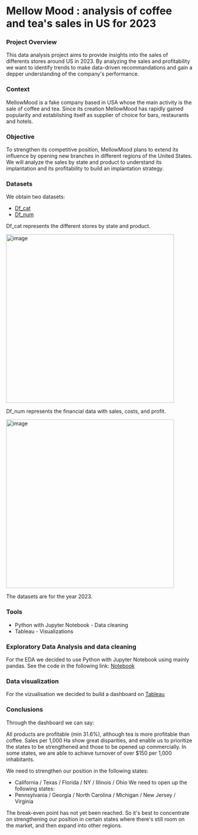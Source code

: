 # Mellow Mood : analysis of coffee and tea's sales in US for 2023

### Project Overview
This data analysis project aims to provide insights into the sales of differents stores around US in 2023. By analyzing the sales and profitability we want to identify trends to make data-driven recommandations and gain a depper understanding of the company's performance.

### Context 
MellowMood is a fake company based in USA whose the main activity is the sale of coffee and tea. Since its creation MellowMood has rapidly gained popularity and establishing itself as supplier of choice for bars, restaurants and hotels.

### Objective
To strengthen its competitive position, MellowMood plans to extend its influence by opening new branches in different regions of the United States.
We will analyze the sales by state and product to understand its implantation and its profitability to build an implantation strategy.

### Datasets
We obtain two datasets:
-	[Df_cat](df_cat_mellowmood) 
-	[Df_num](df_num_mellowmood)
  
Df_cat represents the different stores by state and product. 

<img width="454" alt="image" src="https://github.com/user-attachments/assets/033c03e7-db58-4b9b-8f35-0a4f00fcf064">

Df_num represents the financial data with sales, costs, and profit.

<img width="454" alt="image" src="https://github.com/user-attachments/assets/2471e3b2-b55b-4289-bab0-dc7f3d12dc01">

The datasets are for the year 2023.

### Tools
- Python with Jupyter Notebook - Data cleaning
- Tableau - Visualizations

### Exploratory Data Analysis and data cleaning
For the EDA we decided to use Python with Jupyter Notebook using mainly pandas. See the code in the following link: [Notebook](https://github.com/picardtristan/mellow_mood/blob/main/Project%20MellowMood.ipynb)

### Data visualization
For the vizualisation we decided to build a dashboard on [Tableau](https://public.tableau.com/app/profile/tristan.picard/viz/MellowMoodProject-CoffeeandteassalesinUSfor2023/Dashboard1)

### Conclusions
Through the dashboard we can say:

All products are profitable (min 31.6%), although tea is more profitable than coffee. Sales per 1,000 Ha show great disparities, and enable us to prioritize the states to be strengthened and those to be opened up commercially.
In some states, we are able to achieve turnover of over $150 per 1,000 inhabitants.

We need to strengthen our position in the following states: 
- California / Texas / Florida / NY / Illinois / Ohio
We need to open up the following states: 
- Pennsylvania / Georgia / North Carolina / Michigan / New Jersey / Virginia

The break-even point has not yet been reached. So it's best to concentrate on strengthening our position in certain states where there's still room on the market, and then expand into other regions.







